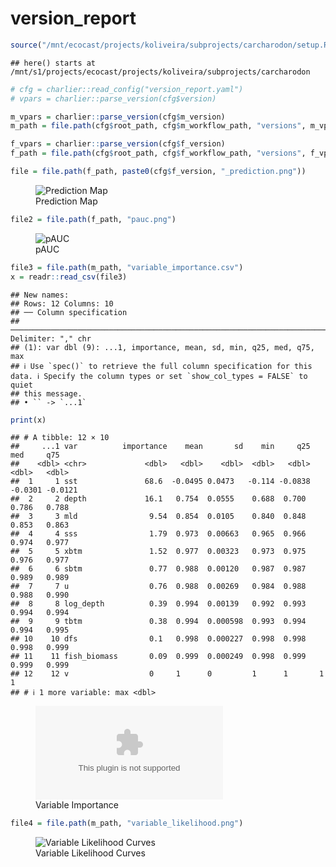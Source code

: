 version_report
================

``` r
source("/mnt/ecocast/projects/koliveira/subprojects/carcharodon/setup.R")
```

    ## here() starts at /mnt/s1/projects/ecocast/projects/koliveira/subprojects/carcharodon

``` r
# cfg = charlier::read_config("version_report.yaml")
# vpars = charlier::parse_version(cfg$version)

m_vpars = charlier::parse_version(cfg$m_version)
m_path = file.path(cfg$root_path, cfg$m_workflow_path, "versions", m_vpars[["major"]], m_vpars[["minor"]], cfg$m_version)

f_vpars = charlier::parse_version(cfg$f_version)
f_path = file.path(cfg$root_path, cfg$f_workflow_path, "versions", f_vpars[["major"]], f_vpars[["minor"]], cfg$f_version)
```

``` r
file = file.path(f_path, paste0(cfg$f_version, "_prediction.png"))
```

<figure>
<img
src="/mnt/s1/projects/ecocast/projects/koliveira/subprojects/carcharodon/workflows/forecast_workflow/versions/v01/0001/v01.0001.04/v01.0001.04_prediction.png"
alt="Prediction Map" />
<figcaption aria-hidden="true">Prediction Map</figcaption>
</figure>

``` r
file2 = file.path(f_path, "pauc.png")
```

<figure>
<img
src="/mnt/s1/projects/ecocast/projects/koliveira/subprojects/carcharodon/workflows/forecast_workflow/versions/v01/0001/v01.0001.04/pauc.png"
alt="pAUC" />
<figcaption aria-hidden="true">pAUC</figcaption>
</figure>

``` r
file3 = file.path(m_path, "variable_importance.csv")
x = readr::read_csv(file3)
```

    ## New names:
    ## Rows: 12 Columns: 10
    ## ── Column specification
    ## ──────────────────────────────────────────────────────────────────────────────────────────────────────────────────────── Delimiter: "," chr
    ## (1): var dbl (9): ...1, importance, mean, sd, min, q25, med, q75, max
    ## ℹ Use `spec()` to retrieve the full column specification for this data. ℹ Specify the column types or set `show_col_types = FALSE` to quiet
    ## this message.
    ## • `` -> `...1`

``` r
print(x)
```

    ## # A tibble: 12 × 10
    ##     ...1 var          importance    mean       sd    min     q25     med     q75
    ##    <dbl> <chr>             <dbl>   <dbl>    <dbl>  <dbl>   <dbl>   <dbl>   <dbl>
    ##  1     1 sst               68.6  -0.0495 0.0473   -0.114 -0.0838 -0.0301 -0.0121
    ##  2     2 depth             16.1   0.754  0.0555    0.688  0.700   0.786   0.788 
    ##  3     3 mld                9.54  0.854  0.0105    0.840  0.848   0.853   0.863 
    ##  4     4 sss                1.79  0.973  0.00663   0.965  0.966   0.974   0.977 
    ##  5     5 xbtm               1.52  0.977  0.00323   0.973  0.975   0.976   0.977 
    ##  6     6 sbtm               0.77  0.988  0.00120   0.987  0.987   0.989   0.989 
    ##  7     7 u                  0.76  0.988  0.00269   0.984  0.988   0.988   0.990 
    ##  8     8 log_depth          0.39  0.994  0.00139   0.992  0.993   0.994   0.994 
    ##  9     9 tbtm               0.38  0.994  0.000598  0.993  0.994   0.994   0.995 
    ## 10    10 dfs                0.1   0.998  0.000227  0.998  0.998   0.998   0.999 
    ## 11    11 fish_biomass       0.09  0.999  0.000249  0.998  0.999   0.999   0.999 
    ## 12    12 v                  0     1      0         1      1       1       1     
    ## # ℹ 1 more variable: max <dbl>

<figure>
<embed
src="/mnt/s1/projects/ecocast/projects/koliveira/subprojects/carcharodon/workflows/modeling_workflow/versions/v01/000/v01.000.04/variable_importance.csv" />
<figcaption aria-hidden="true">Variable Importance</figcaption>
</figure>

``` r
file4 = file.path(m_path, "variable_likelihood.png")
```

<figure>
<img
src="/mnt/s1/projects/ecocast/projects/koliveira/subprojects/carcharodon/workflows/modeling_workflow/versions/v01/000/v01.000.04/variable_likelihood.png"
alt="Variable Likelihood Curves" />
<figcaption aria-hidden="true">Variable Likelihood Curves</figcaption>
</figure>
